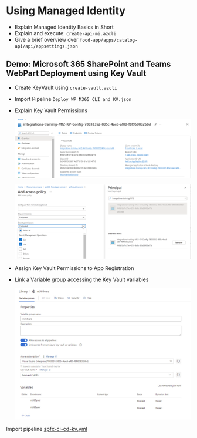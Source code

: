 # Using Managed Identity

- Explain Managed Identity Basics in Short
- Explain and execute: `create-api-mi.azcli`
- Give a brief overview over `food-app/apps/catalog-api/api/appsettings.json`

## Demo: Microsoft 365 SharePoint and Teams WebPart Deployment using Key Vault

- Create KeyVault using `create-vault.azcli`
- Import Pipeline `Deploy WP M365 CLI and KV.json`
- Explain Key Vault Permissions

    ![app-reg.png](_images/app-reg.png)

    ![kv-perms](_images/kv-perms.png)

- Assign Key Vault Permissions to App Registration    

- Link a Variable group accessing the Key Vault variables

    ![kv-vars](_images/kv-vars.jpg)

Import pipeline [spfx-ci-cd-kv.yml](/deploy/pipelines/spfx-ci-cd-kv.yml)